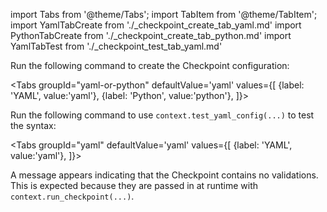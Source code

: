 import Tabs from '@theme/Tabs';
import TabItem from '@theme/TabItem';
import YamlTabCreate from './_checkpoint_create_tab_yaml.md'
import PythonTabCreate from './_checkpoint_create_tab_python.md'
import YamlTabTest from './_checkpoint_test_tab_yaml.md'


Run the following command to create the Checkpoint configuration:

<Tabs
  groupId="yaml-or-python"
  defaultValue='yaml'
  values={[
  {label: 'YAML', value:'yaml'},
  {label: 'Python', value:'python'},
  ]}>

  <TabItem value="yaml">

  <YamlTabCreate />

  </TabItem>

  <TabItem value="python">

  <PythonTabCreate />

  </TabItem>
</Tabs>

Run the following command to use `context.test_yaml_config(...)` to test the syntax:

<Tabs
  groupId="yaml"
  defaultValue='yaml'
  values={[
  {label: 'YAML', value:'yaml'},
  ]}>

  <TabItem value="yaml">

  <YamlTabTest />

  </TabItem>

</Tabs>

A message appears indicating that the Checkpoint contains no validations. This is expected because they are passed in at runtime with `context.run_checkpoint(...)`.
